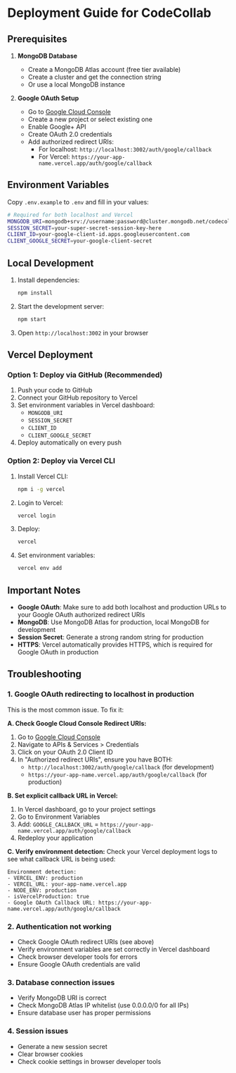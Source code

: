 # Deployment Guide for CodeCollab

## Prerequisites

1. **MongoDB Database**
   - Create a MongoDB Atlas account (free tier available)
   - Create a cluster and get the connection string
   - Or use a local MongoDB instance

2. **Google OAuth Setup**
   - Go to [Google Cloud Console](https://console.cloud.google.com/)
   - Create a new project or select existing one
   - Enable Google+ API
   - Create OAuth 2.0 credentials
   - Add authorized redirect URIs:
     - For localhost: `http://localhost:3002/auth/google/callback`
     - For Vercel: `https://your-app-name.vercel.app/auth/google/callback`

## Environment Variables

Copy `.env.example` to `.env` and fill in your values:

```bash
# Required for both localhost and Vercel
MONGODB_URI=mongodb+srv://username:password@cluster.mongodb.net/codecollab
SESSION_SECRET=your-super-secret-session-key-here
CLIENT_ID=your-google-client-id.apps.googleusercontent.com
CLIENT_GOOGLE_SECRET=your-google-client-secret
```

## Local Development

1. Install dependencies:
   ```bash
   npm install
   ```

2. Start the development server:
   ```bash
   npm start
   ```

3. Open `http://localhost:3002` in your browser

## Vercel Deployment

### Option 1: Deploy via GitHub (Recommended)

1. Push your code to GitHub
2. Connect your GitHub repository to Vercel
3. Set environment variables in Vercel dashboard:
   - `MONGODB_URI`
   - `SESSION_SECRET`
   - `CLIENT_ID`
   - `CLIENT_GOOGLE_SECRET`
4. Deploy automatically on every push

### Option 2: Deploy via Vercel CLI

1. Install Vercel CLI:
   ```bash
   npm i -g vercel
   ```

2. Login to Vercel:
   ```bash
   vercel login
   ```

3. Deploy:
   ```bash
   vercel
   ```

4. Set environment variables:
   ```bash
   vercel env add
   ```

## Important Notes

- **Google OAuth**: Make sure to add both localhost and production URLs to your Google OAuth authorized redirect URIs
- **MongoDB**: Use MongoDB Atlas for production, local MongoDB for development
- **Session Secret**: Generate a strong random string for production
- **HTTPS**: Vercel automatically provides HTTPS, which is required for Google OAuth in production

## Troubleshooting

### 1. Google OAuth redirecting to localhost in production

This is the most common issue. To fix it:

**A. Check Google Cloud Console Redirect URIs:**
1. Go to [Google Cloud Console](https://console.cloud.google.com/)
2. Navigate to APIs & Services > Credentials
3. Click on your OAuth 2.0 Client ID
4. In "Authorized redirect URIs", ensure you have BOTH:
   - `http://localhost:3002/auth/google/callback` (for development)
   - `https://your-app-name.vercel.app/auth/google/callback` (for production)

**B. Set explicit callback URL in Vercel:**
1. In Vercel dashboard, go to your project settings
2. Go to Environment Variables
3. Add: `GOOGLE_CALLBACK_URL` = `https://your-app-name.vercel.app/auth/google/callback`
4. Redeploy your application

**C. Verify environment detection:**
Check your Vercel deployment logs to see what callback URL is being used:
```
Environment detection:
- VERCEL_ENV: production
- VERCEL_URL: your-app-name.vercel.app
- NODE_ENV: production
- isVercelProduction: true
- Google OAuth Callback URL: https://your-app-name.vercel.app/auth/google/callback
```

### 2. Authentication not working
   - Check Google OAuth redirect URIs (see above)
   - Verify environment variables are set correctly in Vercel dashboard
   - Check browser developer tools for errors
   - Ensure Google OAuth credentials are valid

### 3. Database connection issues
   - Verify MongoDB URI is correct
   - Check MongoDB Atlas IP whitelist (use 0.0.0.0/0 for all IPs)
   - Ensure database user has proper permissions

### 4. Session issues
   - Generate a new session secret
   - Clear browser cookies
   - Check cookie settings in browser developer tools
